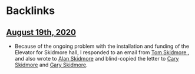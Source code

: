 
# Backlinks
## [August 19th, 2020](<August 19th, 2020.md>)
- Because of the ongoing problem with the installation and funding of the Elevator for Skidmore hall, I responded to an email from [Tom Skidmore ](<Tom Skidmore .md>), and also wrote to [Alan Skidmore](<Alan Skidmore.md>) and blind-copied the letter to [Cary Skidmore](<Cary Skidmore.md>) and [Gary Skidmore](<Gary Skidmore.md>).

